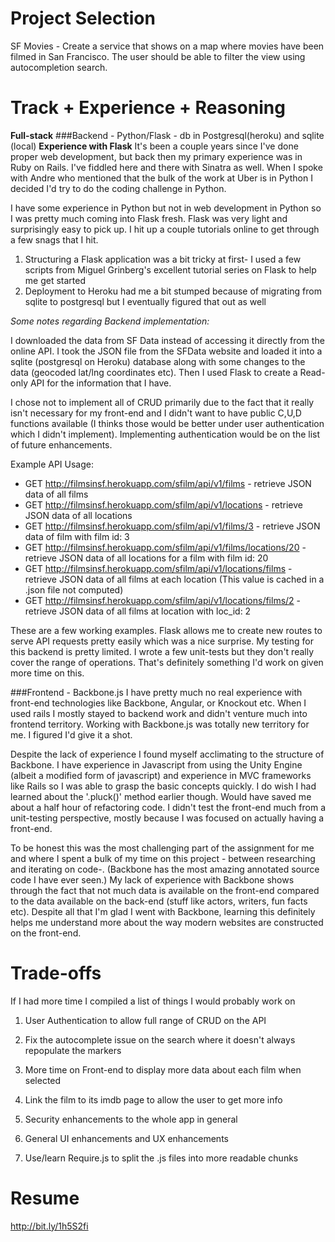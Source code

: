 
Project Selection
==================
SF Movies - Create a service that shows on a map where movies have been filmed in San Francisco. The user should be able to filter the view using autocompletion search.

Track + Experience + Reasoning
========================
**Full-stack**
###Backend - Python/Flask - db in Postgresql(heroku) and sqlite (local)
**Experience with Flask**
It's been a couple years since I've done proper web development, but back then my primary experience was in Ruby on Rails. I've fiddled here and there with Sinatra as well. When I spoke with Andre who mentioned that the bulk of the work at Uber is in Python I decided I'd try to do the coding challenge in Python. 

I have some experience in Python but not in web development in Python so I was pretty much coming into Flask fresh. Flask was very light and surprisingly easy to pick up. I hit up a couple tutorials online to get through a few snags that I hit.

1. Structuring a Flask application was a bit tricky at first- I used a few scripts from Miguel Grinberg's excellent tutorial series on Flask to help me get started
2. Deployment to Heroku had me a bit stumped because of migrating from sqlite to postgresql but I eventually figured that out as well

*Some notes regarding Backend implementation:*

I downloaded the data from SF Data instead of accessing it directly from the online API. I took the JSON file from the SFData website and loaded it into a sqlite (postgresql on Heroku) database along with some changes to the data (geocoded lat/lng coordinates etc). Then I used Flask to create a Read-only API for the information that I have. 

I chose not to implement all of CRUD primarily due to the fact that it really isn't necessary for my front-end and I didn't want to have public C,U,D functions available (I thinks those would be better under user authentication which I didn't implement). Implementing authentication would be on the list of future enhancements.

Example API Usage:
* GET http://filmsinsf.herokuapp.com/sfilm/api/v1/films      -   retrieve JSON data of all films
* GET http://filmsinsf.herokuapp.com/sfilm/api/v1/locations  -   retrieve JSON data of all locations
* GET http://filmsinsf.herokuapp.com/sfilm/api/v1/films/3 - retrieve JSON data of film with film id: 3
* GET http://filmsinsf.herokuapp.com/sfilm/api/v1/films/locations/20  - retrieve JSON data of all locations for a film with film id: 20
* GET http://filmsinsf.herokuapp.com/sfilm/api/v1/locations/films - retrieve JSON data of all films at each location (This value is cached in a .json file not computed)
* GET http://filmsinsf.herokuapp.com/sfilm/api/v1/locations/films/2 - retrieve JSON data of all films at location with loc_id: 2

These are a few working examples. Flask allows me to create new routes to serve API requests pretty easily which was a nice surprise. My testing for this backend is pretty limited. I wrote a few unit-tests but they don't really cover the range of operations. That's definitely something I'd work on given more time on this.

###Frontend - Backbone.js
I have pretty much no real experience with front-end technologies like Backbone, Angular, or Knockout etc. When I used rails I mostly stayed to backend work and didn't venture much into frontend territory. Working with Backbone.js was totally new territory for me. I figured I'd give it a shot. 

Despite the lack of experience I found myself acclimating to the structure of Backbone. I have experience in Javascript from using the Unity Engine (albeit a modified form of javascript) and experience in MVC frameworks like Rails so I was able to grasp the basic concepts quickly. I do wish I had learned about the '.pluck()' method earlier though. Would have saved me about a half hour of refactoring code. I didn't test the front-end much from a unit-testing perspective, mostly because I was focused on actually having a front-end.

To be honest this was the most challenging part of the assignment for me and where I spent a bulk of my time on this project - between researching and iterating on code-. (Backbone has the most amazing annotated source code I have ever seen.) My lack of experience with Backbone shows through the fact that not much data is available on the front-end compared to the data available on the back-end (stuff like actors, writers, fun facts etc). Despite all that I'm glad I went with Backbone, learning this definitely helps me understand more about the way modern websites are constructed on the front-end. 

Trade-offs
==========
If I had more time I compiled a list of things I would probably work on
1. User Authentication to allow full range of CRUD on the API

2. Fix the autocomplete issue on the search where it doesn't always repopulate the markers

3. More time on Front-end to display more data about each film when selected

4. Link the film to its imdb page to allow the user to get more info

5. Security enhancements to the whole app in general

6. General UI enhancements and UX enhancements

7. Use/learn Require.js to split the .js files into more readable chunks


Resume
==========
http://bit.ly/1h5S2fi

